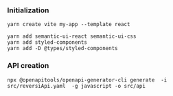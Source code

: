 ### Initialization
```
yarn create vite my-app --template react

yarn add semantic-ui-react semantic-ui-css
yarn add styled-components
yarn add -D @types/styled-components
```

### API creation
```
npx @openapitools/openapi-generator-cli generate  -i src/reversiApi.yaml  -g javascript -o src/api
```
